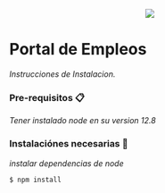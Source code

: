 <p align="center"><img src="/img/legos.jpg"></p>

# Portal de Empleos 


_Instrucciones de Instalacion._


### Pre-requisitos 📋

_Tener instalado node en su version 12.8_


### Instalaciónes necesarias 🔧


_instalar dependencias de node_

```
$ npm install
```